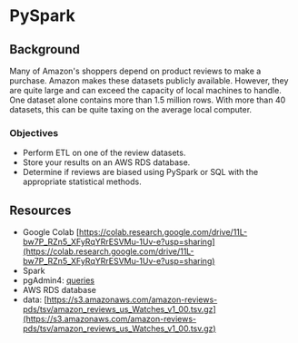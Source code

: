 # PySpark

## Background
Many of Amazon's shoppers depend on product reviews to make a purchase. Amazon makes these datasets publicly available. However, they are quite large and can exceed the capacity of local machines to handle. One dataset alone contains more than 1.5 million rows. With more than 40 datasets, this can be quite taxing on the average local computer.

### Objectives
* Perform ETL on one of the review datasets.
* Store your results on an AWS RDS database.
* Determine if reviews are biased using PySpark or SQL with the appropriate statistical methods.

## Resources
* Google Colab [https://colab.research.google.com/drive/11L-bw7P_RZn5_XFyRqYRrESVMu-1Uv-e?usp=sharing](https://colab.research.google.com/drive/11L-bw7P_RZn5_XFyRqYRrESVMu-1Uv-e?usp=sharing)
* Spark
* pgAdmin4: [queries](queries.sql)
* AWS RDS database
* data:  [https://s3.amazonaws.com/amazon-reviews-pds/tsv/amazon_reviews_us_Watches_v1_00.tsv.gz](https://s3.amazonaws.com/amazon-reviews-pds/tsv/amazon_reviews_us_Watches_v1_00.tsv.gz)


